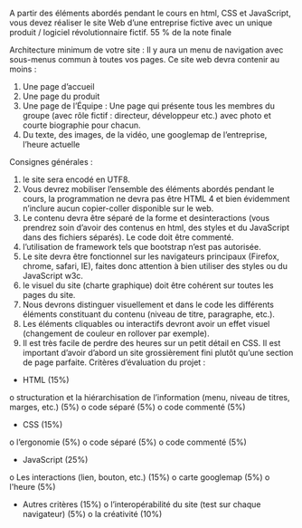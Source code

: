 

A partir des éléments abordés pendant le cours en html, CSS et
JavaScript, vous devez réaliser le site Web d’une entreprise
fictive avec un unique produit / logiciel révolutionnaire fictif.
55 % de la note finale

Architecture minimum de votre site :
Il y aura un menu de navigation avec sous-menus commun à
toutes vos pages. Ce site web devra contenir au moins :

1. Une page d’accueil
2. Une page du produit
3. Une page de l’Équipe : Une page qui présente tous les
   membres du groupe (avec rôle fictif : directeur,
   développeur etc.) avec photo et courte biographie pour
   chacun.
4. Du texte, des images, de la vidéo, une googlemap de
   l’entreprise, l’heure actuelle

Consignes générales :

1. le site sera encodé en UTF8.
2. Vous devrez mobiliser l’ensemble des éléments abordés
   pendant le cours, la programmation ne devra pas être
   HTML 4 et bien évidemment n’inclure aucun copier-coller
   disponible sur le web.
3. Le contenu devra être séparé de la forme et desinteractions
   (vous prendrez soin d’avoir des contenus en html, des
   styles et du JavaScript dans des fichiers séparés). Le code
   doit être commenté.
4. l’utilisation de framework tels que bootstrap n’est pas
   autorisée.
5. Le site devra être fonctionnel sur les navigateurs
   principaux (Firefox, chrome, safari, IE), faites donc
   attention à bien utiliser des styles ou du JavaScript w3c.
6. le visuel du site (charte graphique) doit être cohérent sur
   toutes les pages du site.
7. Nous devrons distinguer visuellement et dans le code les
   différents éléments constituant du contenu (niveau de titre,
   paragraphe, etc.).
8. Les éléments cliquables ou interactifs devront avoir un
   effet visuel (changement de couleur en rollover par
   exemple).
9. Il est très facile de perdre des heures sur un petit détail en
   CSS. Il est important d’avoir d’abord un site grossièrement
   fini plutôt qu’une section de page parfaite.
   Critères d’évaluation du projet :

- HTML (15%)

o structuration et la hiérarchisation de l’information
(menu, niveau de titres, marges, etc.) (5%)
o code séparé (5%)
o code commenté (5%)

- CSS (15%)

o l’ergonomie (5%)
o code séparé (5%)
o code commenté (5%)

- JavaScript (25%)

o Les interactions (lien, bouton, etc.) (15%)
o carte googlemap (5%)
o l'heure (5%)

- Autres critères (15%)
  o l’interopérabilité du site (test sur chaque navigateur) (5%)
  o la créativité (10%)
